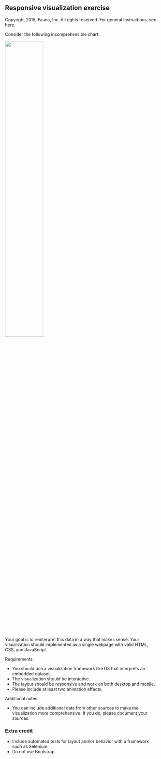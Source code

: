 
## Responsive visualization exercise

Copyright 2015, Fauna, Inc. All rights reserved. For general instructions, see [here](https://github.com/faunadb/exercises/blob/master/README.md).

Consider the following incomprehensible chart:

<img src="https://raw.githubusercontent.com/faunadb/exercises/master/viz.jpg" width="50%">

Your goal is to reinterpret this data in a way that makes sense. Your visualization should implemented as a single webpage with valid HTML, CSS, and JavaScript.

Requirements:

  - You should use a visualization framework like D3 that interprets an embedded dataset.
  - The visualization should be interactive.
  - The layout should be responsive and work on both desktop and mobile.
  - Please include at least two animation effects.

Additional notes:

  - You can include additional data from other sources to make the visualization more comprehensive. If you do, please document your sources.

### Extra credit

  - Include automated tests for layout and/or behavior with a framework such as Selenium
  - Do not use Bootstrap.
